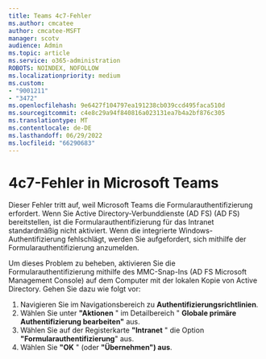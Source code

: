 ```yaml
---
title: Teams 4c7-Fehler
ms.author: cmcatee
author: cmcatee-MSFT
manager: scotv
audience: Admin
ms.topic: article
ms.service: o365-administration
ROBOTS: NOINDEX, NOFOLLOW
ms.localizationpriority: medium
ms.custom:
- "9001211"
- "3472"
ms.openlocfilehash: 9e6427f104797ea191238cb039ccd495faca510d
ms.sourcegitcommit: c4e8c29a94f840816a023131ea7b4a2bf876c305
ms.translationtype: MT
ms.contentlocale: de-DE
ms.lasthandoff: 06/29/2022
ms.locfileid: "66290683"
---
```

# <a name="4c7-error-in-microsoft-teams"></a>4c7-Fehler in Microsoft Teams

Dieser Fehler tritt auf, weil Microsoft Teams die Formularauthentifizierung erfordert. Wenn Sie Active Directory-Verbunddienste (AD FS) (AD FS) bereitstellen, ist die Formularauthentifizierung für das Intranet standardmäßig nicht aktiviert. Wenn die integrierte Windows-Authentifizierung fehlschlägt, werden Sie aufgefordert, sich mithilfe der Formularauthentifizierung anzumelden.

Um dieses Problem zu beheben, aktivieren Sie die Formularauthentifizierung mithilfe des MMC-Snap-Ins (AD FS Microsoft Management Console) auf dem Computer mit der lokalen Kopie von Active Directory. Gehen Sie dazu wie folgt vor: 

1. Navigieren Sie im Navigationsbereich zu **Authentifizierungsrichtlinien**.
2. Wählen Sie unter **"Aktionen** " im Detailbereich " **Globale primäre Authentifizierung bearbeiten"** aus.
3. Wählen Sie auf der Registerkarte **"Intranet** " die Option **"Formularauthentifizierung**" aus.
4. Wählen Sie **"OK** " (oder **"Übernehmen") aus**.